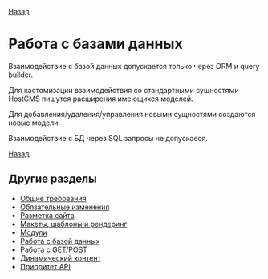 [Назад](../hostcms-requirements.md)

# Работа с базами данных

Взаимодействие с базой данных допускается только через ORM и query builder.

Для кастомизации взаимодействия со стандартными сущностями HostCMS пишутся расширения имеющихся моделей.

Для добавления/удаления/управления новыми сущностями создаются новые модели.

Взаимодействие с БД через SQL запросы не допускаеся. 


[Назад](../javascript-requirements.md)

## Другие разделы

- [Общие требования](basic-requirements.md)
- [Обязательные изменения](changes.md)
- [Разметка сайта](microdata.md)
- [Макеты, шаблоны и рендеринг](rendering.md)
- [Модули](modules.md)
- [Работа с базой данных](database.md)
- [Работа с GET/POST](requests.md)
- [Динамический контент](dynamic-content.md)
- [Приоритет API](api-base.md)